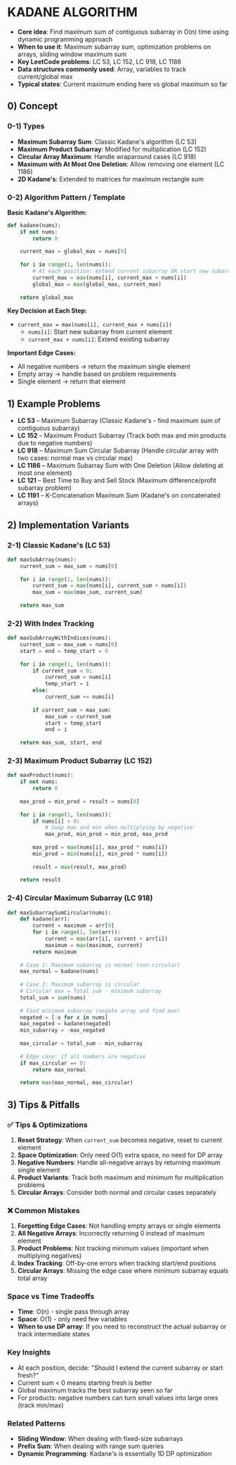 # KADANE ALGORITHM

- **Core idea**: Find maximum sum of contiguous subarray in O(n) time using dynamic programming approach
- **When to use it**: Maximum subarray sum, optimization problems on arrays, sliding window maximum sum
- **Key LeetCode problems**: LC 53, LC 152, LC 918, LC 1186  
- **Data structures commonly used**: Array, variables to track current/global max
- **Typical states**: Current maximum ending here vs global maximum so far

## 0) Concept  

### 0-1) Types
- **Maximum Subarray Sum**: Classic Kadane's algorithm (LC 53)
- **Maximum Product Subarray**: Modified for multiplication (LC 152) 
- **Circular Array Maximum**: Handle wraparound cases (LC 918)
- **Maximum with At Most One Deletion**: Allow removing one element (LC 1186)
- **2D Kadane's**: Extended to matrices for maximum rectangle sum

### 0-2) Algorithm Pattern / Template

**Basic Kadane's Algorithm:**
```python
def kadane(nums):
    if not nums:
        return 0
    
    current_max = global_max = nums[0]
    
    for i in range(1, len(nums)):
        # At each position: extend current subarray OR start new subarray  
        current_max = max(nums[i], current_max + nums[i])
        global_max = max(global_max, current_max)
    
    return global_max
```

**Key Decision at Each Step:**
- `current_max = max(nums[i], current_max + nums[i])`
  - `nums[i]`: Start new subarray from current element
  - `current_max + nums[i]`: Extend existing subarray

**Important Edge Cases:**
- All negative numbers → return the maximum single element
- Empty array → handle based on problem requirements
- Single element → return that element

## 1) Example Problems  

- **LC 53** – Maximum Subarray (Classic Kadane's - find maximum sum of contiguous subarray)
- **LC 152** – Maximum Product Subarray (Track both max and min products due to negative numbers)
- **LC 918** – Maximum Sum Circular Subarray (Handle circular array with two cases: normal max vs circular max)
- **LC 1186** – Maximum Subarray Sum with One Deletion (Allow deleting at most one element)
- **LC 121** – Best Time to Buy and Sell Stock (Maximum difference/profit subarray problem)
- **LC 1191** – K-Concatenation Maximum Sum (Kadane's on concatenated arrays)

## 2) Implementation Variants

### 2-1) Classic Kadane's (LC 53)
```python
def maxSubArray(nums):
    current_sum = max_sum = nums[0]
    
    for i in range(1, len(nums)):
        current_sum = max(nums[i], current_sum + nums[i])
        max_sum = max(max_sum, current_sum)
    
    return max_sum
```

### 2-2) With Index Tracking
```python
def maxSubArrayWithIndices(nums):
    current_sum = max_sum = nums[0]
    start = end = temp_start = 0
    
    for i in range(1, len(nums)):
        if current_sum < 0:
            current_sum = nums[i]
            temp_start = i
        else:
            current_sum += nums[i]
            
        if current_sum > max_sum:
            max_sum = current_sum
            start = temp_start
            end = i
    
    return max_sum, start, end
```

### 2-3) Maximum Product Subarray (LC 152)
```python
def maxProduct(nums):
    if not nums:
        return 0
    
    max_prod = min_prod = result = nums[0]
    
    for i in range(1, len(nums)):
        if nums[i] < 0:
            # Swap max and min when multiplying by negative
            max_prod, min_prod = min_prod, max_prod
            
        max_prod = max(nums[i], max_prod * nums[i])
        min_prod = min(nums[i], min_prod * nums[i])
        
        result = max(result, max_prod)
    
    return result
```

### 2-4) Circular Maximum Subarray (LC 918)
```python
def maxSubarraySumCircular(nums):
    def kadane(arr):
        current = maximum = arr[0]
        for i in range(1, len(arr)):
            current = max(arr[i], current + arr[i])
            maximum = max(maximum, current)
        return maximum
    
    # Case 1: Maximum subarray is normal (non-circular)
    max_normal = kadane(nums)
    
    # Case 2: Maximum subarray is circular
    # Circular max = Total sum - minimum subarray
    total_sum = sum(nums)
    
    # Find minimum subarray (negate array and find max)
    negated = [-x for x in nums]
    max_negated = kadane(negated)
    min_subarray = -max_negated
    
    max_circular = total_sum - min_subarray
    
    # Edge case: if all numbers are negative
    if max_circular == 0:
        return max_normal
    
    return max(max_normal, max_circular)
```

## 3) Tips & Pitfalls

### ✅ **Tips & Optimizations**
1. **Reset Strategy**: When `current_sum` becomes negative, reset to current element
2. **Space Optimization**: Only need O(1) extra space, no need for DP array
3. **Negative Numbers**: Handle all-negative arrays by returning maximum single element
4. **Product Variants**: Track both maximum and minimum for multiplication problems
5. **Circular Arrays**: Consider both normal and circular cases separately

### ❌ **Common Mistakes**
1. **Forgetting Edge Cases**: Not handling empty arrays or single elements
2. **All Negative Arrays**: Incorrectly returning 0 instead of maximum element
3. **Product Problems**: Not tracking minimum values (important when multiplying negatives)
4. **Index Tracking**: Off-by-one errors when tracking start/end positions
5. **Circular Arrays**: Missing the edge case where minimum subarray equals total array

### **Space vs Time Tradeoffs**
- **Time**: O(n) - single pass through array
- **Space**: O(1) - only need few variables
- **When to use DP array**: If you need to reconstruct the actual subarray or track intermediate states

### **Key Insights**
- At each position, decide: "Should I extend the current subarray or start fresh?"
- Current sum < 0 means starting fresh is better
- Global maximum tracks the best subarray seen so far
- For products: negative numbers can turn small values into large ones (track min/max)

### **Related Patterns**
- **Sliding Window**: When dealing with fixed-size subarrays
- **Prefix Sum**: When dealing with range sum queries
- **Dynamic Programming**: Kadane's is essentially 1D DP optimization